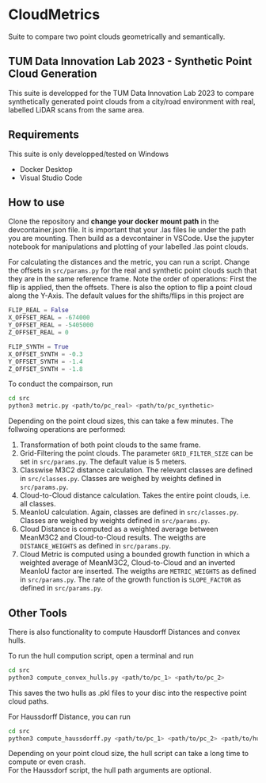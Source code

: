 # CloudMetrics
Suite to compare two point clouds geometrically and semantically.

## TUM Data Innovation Lab 2023 - Synthetic Point Cloud Generation
This suite is developped for the TUM Data Innovation Lab 2023 to compare synthetically generated point clouds from a city/road environment with real, labelled LiDAR scans from the same area.

## Requirements
This suite is only developped/tested on Windows
- Docker Desktop
- Visual Studio Code

## How to use
Clone the repository and **change your docker mount path** in the devcontainer.json file. It is important that your .las files lie under the path you are mounting. Then build as a devcontainer in VSCode. Use the jupyter notebook for manipulations and plotting of your labelled .las point clouds.

For calculating the distances and the metric, you can run a script. Change the offsets in `src/params.py` for the real and synthetic point clouds such that they are in the same reference frame. Note the order of operations: First the flip is applied, then the offsets. There is also the option to flip a point cloud along the Y-Axis. The default values for the shifts/flips in this project are

```python
FLIP_REAL = False
X_OFFSET_REAL = -674000
Y_OFFSET_REAL = -5405000
Z_OFFSET_REAL = 0

FLIP_SYNTH = True
X_OFFSET_SYNTH = -0.3
Y_OFFSET_SYNTH = -1.4
Z_OFFSET_SYNTH = -1.8
```

To conduct the compairson, run
```bash
cd src
python3 metric.py <path/to/pc_real> <path/to/pc_synthetic> 
```
Depending on the point cloud sizes, this can take a few minutes. The follwoing operations are performed:
1. Transformation of both point clouds to the same frame.
2. Grid-Filtering the point clouds. The parameter `GRID_FILTER_SIZE` can be set in `src/params.py`. The default value is 5 meters.
3. Classwise M3C2 distance calculation. The relevant classes are defined in `src/classes.py`. Classes are weighed by weights defined in `src/params.py`.
4. Cloud-to-Cloud distance calculation. Takes the entire point clouds, i.e. all classes.
5. MeanIoU calculation. Again, classes are defined in `src/classes.py`. Classes are weighed by weights defined in `src/params.py`. 
6. Cloud Distance is computed as a weighted average between MeanM3C2 and Cloud-to-Cloud results. The weigths are `DISTANCE_WEIGHTS` as defined in `src/params.py`.
7. Cloud Metric is computed using a bounded growth function in which a weighted average of MeanM3C2, Cloud-to-Cloud and an inverted MeanIoU factor are inserted. The weigths are `METRIC_WEIGHTS` as defined in `src/params.py`. The rate of the growth function is `SLOPE_FACTOR` as defined in `src/params.py`.


## Other Tools
There is also functionality to compute Hausdorff Distances and convex hulls. 

To run the hull compution script, open a terminal and run
```bash
cd src
python3 compute_convex_hulls.py <path/to/pc_1> <path/to/pc_2>
```
This saves the two hulls as .pkl files to your disc into the respective point cloud paths.

For Haussdorff Distance, you can run
```bash
cd src
python3 compute_haussdorff.py <path/to/pc_1> <path/to/pc_2> <path/to/hull_1> <path/to/hull_2> 
```
Depending on your point cloud size, the hull script can take a long time to compute or even crash. \
For the Haussdorf script, the hull path arguments are optional.

